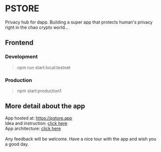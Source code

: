 # PSTORE
Privacy hub for dapp. Building a super app that protects human's privacy right in the chao crypto world...

## Frontend
### Development
> npm run start:local:testnet

### Production
> npm start:production1

## More detail about the app 

App hosted at: https://pstore.app
<br>
Idea and instruction: [click here](https://we.incognito.org/t/incsmile-pstore-app-a-platform-for-building-privacy-applications/4592)
<br>
App architecture: [click here](https://we.incognito.org/t/pstore-architecture/5420/3)
<br>
<br>
Any feedback will be welcome. Have a nice tour with the app and wish you a good day. 
